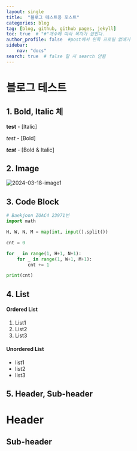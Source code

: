 ```yaml
---
layout: single
title:  "블로그 테스트용 포스트"
categories: blog
tag: [blog, github, github pages, jekyll]
toc: true  # "#"개수에 따라 목차가 잡힌다.
author_profile: false  #post에서 왼쪽 프로필 없애기
sidebar:
    nav: "docs"
search: true  # false 할 시 search 안됨
---
```


# 블로그 테스트



## 1. Bold, Italic 체

**test** - [Italic]

*test* - [Bold] 

***test*** - [Bold & Italic]

## 2. Image

![2024-03-18-image1](https://github.com/NyeongPro/NyeongPro.github.io/assets/115122727/50dcebf9-eff5-49e8-8908-953e9c8b7def)

## 3. Code Block
```python
# Baekjoon ZOAC4 23971번
import math

H, W, N, M = map(int, input().split())

cnt = 0

for _ in range(1, H+1, N+1):
    for _ in range(1, W+1, M+1):
        cnt += 1

print(cnt)
```

## 4. List

#### Ordered List
1. List1
2. List2
3. List3

#### Unordered List
* list1
* list2
* list3

## 5. Header, Sub-header

Header
===

Sub-header
---






